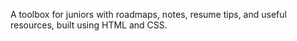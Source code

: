 
A  toolbox for juniors with roadmaps, notes, resume tips, and useful resources, built using HTML and CSS.

